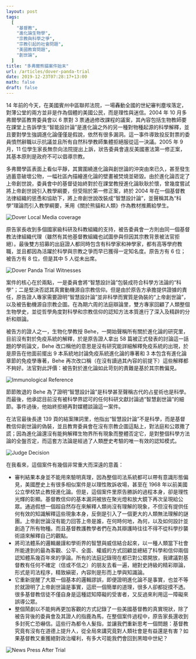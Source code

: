 ```yaml
---
layout: post
tags:
  [
    "基督教",
    "進化論生物學",
    "宗教與科學之爭",
    "宗教引起的社會問題",
    "美國教育問題",
    "創世論",
  ]
title: "多弗爾熊貓案件始末"
url: /articles/dover-panda-trial
date: 2019-12-23T07:28:17+13:00
math: false
draft: false
---
```


14 年前的今天，在美國賓州中區聯邦法院，一場轟動全國的世紀審判塵埃落定，對薄公堂的兩方並非是作為個體的美國公民，而是理性與迷信。2004 年 10 月多弗爾學區教育委員會以 6 票對 3 票通過修改課程的議案，其內容包括生物教師要在課堂上告訴學生“智能設計論”是進化論之外的另一種對物種起源的科學解釋，並且要對學生強調進化論僅僅是假說，依然有很多漏洞。這一事件導致投反對票的委員憤然辭職以示抗議並且所有自然科學教師集體拒絕服從這一決議。2005 年 9 月，11 位學生家長無奈向法院提出上訴，狀告委員會違反美國憲法第一修正案，其基本原則是政府不可以倡導宗教。

多弗爾學區表面上看似平靜，其實圍繞進化論與創世論的沖突由來已久，甚至發生過蓄意破壞公物，一幅社區內描繪進化論的壁畫被焚燒並砸毀。由於進化論否定了上帝創世說，委員會中的基督徒始終對於在課堂教授進化論耿耿於懷，曾幾度嘗試將上帝創世說引入教學綱要，但受阻於第一修正案，終於 2004 年在一個基督教法律組織的慫恿和協助下，將上帝創世說改裝成“智慧設計論”，並聲稱其為“科學”理論而引入教學綱要，釆用《關於熊貓和人類》作為教材推薦給學生。

![Dover Local Media coverage](/images/photos/Dover-local-media-coverage.jpg)

原告家長收到多個國家級科研及科教組織的支持，被告委員會一方則由同一個基督教法律組織代理（雖然有其他基督教組織也試圖參與但因其宗教背景被法官拒絕）。最後雙方招募的出庭證人都同時包含有科學家和神學家，都有高等學府教職，並且都因為活躍於科學與宗教之爭而早已獲得一定知名度。原告方有 6 位；被告方有 8 位，但是其中 5 人從未出席。

![Dover Panda Trial Witnesses](/images/photos/Dover-Panda-Trial-Witnesses.png)

案件的核心在於兩點，一是委員會將“智慧設計論”包裝成符合科學方法論的“科學”；二是堅決否認其真實動機源自宗教信仰。但是由於原告方承擔提供證據的責任，原告證人專家需要證明“智慧設計論”並非科學而實質是偽裝的“上帝創世論”，以及被告動機源自宗教企圖。在為期六周的法庭辯論里，雙方專家回顧了人類整個生物學史，並從哲學角度對科學和宗教信仰的認知方法本質進行了深入及精辟的分析和辯論。

被告方的證人之一，生物化學教授 Behe，一開始聲稱所有關於進化論的研究里，目前沒有對於免疫系統的解釋，於是原告證人拿出 58 篇被正式發表的討論這一話題的學術論文，Behe 改口稱他的意思是沒有研究能詳細解釋免疫系統的出現，於是原告在他面前擺出 9 本系統地討論免疫系統進化論的專著和 3 本包含有進化論章節的免疫學專著，Behe 再次改口稱（在沒有讀過其內容的前提下）這些解釋都不夠好。法官對此評價：被告對於進化論如此苛刻的責難是基於其宗教偏見。

![Immunological Reference](/images/photos/Immunological-Reference.jpg)

節節敗退的 Behe 為了證明“智慧設計論”是科學甚至聲稱古代的占星術也是科學。而最後，他承認目前沒有被科學界認可的任何科研文獻討論過“智慧創世論”的細節。事件過後，他始終拒絕再對媒體談論這一案件。

在法官最後長達 139 頁的結案陳詞里，他指出“智慧設計論”不是科學，而是基督教信仰創世論的偽裝，並且教育委員會在沒有宗教企圖這點上，對法庭和公眾撒了謊；因為進化論還沒有能夠解釋生物界所有現象而整體否定它，是對整個科學方法論的全盤否定，而這套方法論是經過了人類歷史考驗的唯一有效的認知模式。

![Judge Decision](/images/photos/Judge-Decision.png)

在我看來，這個案件有幾個非常重大而深遠的意義：

- 審判結果本身並不能用來驗明真理，因為整個司法系統都可以帶有意識形態偏見，美國歷史上有很多相似案件是以理性敗訴收場，甚至在 1968 年以前美國公立學校禁止教授進化論。但是，這個案件里原告勝訴的過程本身，卻是理性光輝的彰顯。基督教信仰的基本漏洞被放在聚光燈和放大鏡下再次呈現給公眾。通過假想一個超自然存在來解釋人類尚沒有理解的現象，不但沒有提供任何有效的知識解釋這些現象本身，反倒是引入了一個更大的人類無法理解的謎團。上帝創世論沒有能力回答上帝是誰，在何時何地，為何，以及如何設計並創造了所有物種。而且基督教護教學者們在為其辯護時往往不得不從科學抄襲術語來解釋自己的觀點。
- 將司法體系的邏輯嚴謹和學術界的智慧與威信結合起來，以一種人類當下社會所能達到的最為客觀、公平、全面、權威的方式回顧並總結了科學和信仰兩個認知體系幾百年來的爭論。所有的法庭記錄現在都已對公眾開放，我建議對基督教有任何不確定（信或不信之）的朋友去看一遍，絕對史詩級的精彩辯論，形式是司法程序，精致縝密，內容則是形而上學與知識論。
- 它重新提醒了大眾一個基本的邏輯謬誤，即便證明進化論不是事實，也並不等於就證明了上帝創世論是事實，這麽一個簡單的道理，很多人卻都捉摸不透。很多基督教信徒不僅自身是這種認知障礙的受害者，又反過來利用這一障礙來誤導公眾。
- 整個鬧劇以不能夠再更加客觀的方式記錄了一些美國基督教的真實現狀，除了被告背後的委員會及其證人的指鹿為馬，在整個案件過程中，原告家長還收到多封死亡恐嚇信。這些行為都令人髮指，並讓我們重新思考一個問題：基督教究竟有沒有在道德上提升人，從全局來講究竟對人類社會是有益還是有害？如果基督教又重獲絕對政治權利，有多大可能我們會回到黑暗中世紀？

![News Press After Trial](/images/photos/News-Press-After-Trial.jpg)
